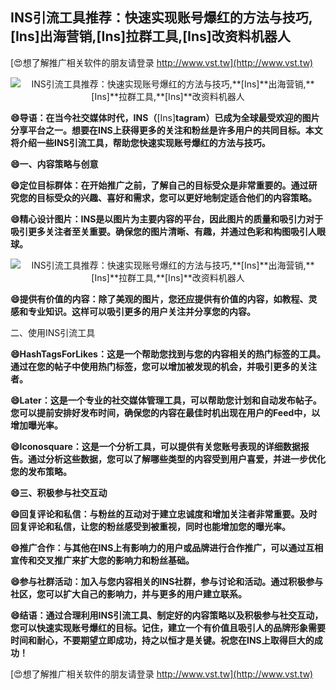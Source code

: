 ## **INS引流工具推荐：快速实现账号爆红的方法与技巧,**[Ins]**出海营销,**[Ins]**拉群工具,**[Ins]**改资料机器人**

[😍想了解推广相关软件的朋友请登录 http://www.vst.tw](http://www.vst.tw)

 <center><img src="https://vst.tw/MP4/tuiguang/png/8.png" alt="INS引流工具推荐：快速实现账号爆红的方法与技巧,**[Ins]**出海营销,**[Ins]**拉群工具,**[Ins]**改资料机器人"></center>

**😄导语：在当今社交媒体时代，INS（**[Ins]**tagram）已成为全球最受欢迎的图片分享平台之一。想要在INS上获得更多的关注和粉丝是许多用户的共同目标。本文将介绍一些INS引流工具，帮助您快速实现账号爆红的方法与技巧。**

**😄一、内容策略与创意**

**😄定位目标群体：在开始推广之前，了解自己的目标受众是非常重要的。通过研究您的目标受众的兴趣、喜好和需求，您可以更好地制定适合他们的内容策略。**

**😄精心设计图片：INS是以图片为主要内容的平台，因此图片的质量和吸引力对于吸引更多关注者至关重要。确保您的图片清晰、有趣，并通过色彩和构图吸引人眼球。**

 <center><img src="https://vst.tw/MP4/tuiguang/png/8.png" alt="INS引流工具推荐：快速实现账号爆红的方法与技巧,**[Ins]**出海营销,**[Ins]**拉群工具,**[Ins]**改资料机器人"></center>

**😄提供有价值的内容：除了美观的图片，您还应提供有价值的内容，如教程、灵感和专业知识。这样可以吸引更多的用户关注并分享您的内容。**

二、使用INS引流工具

**😄HashTagsForLikes：这是一个帮助您找到与您的内容相关的热门标签的工具。通过在您的帖子中使用热门标签，您可以增加被发现的机会，并吸引更多的关注者。**

**😄Later：这是一个专业的社交媒体管理工具，可以帮助您计划和自动发布帖子。您可以提前安排好发布时间，确保您的内容在最佳时机出现在用户的Feed中，以增加曝光率。**

**😄Iconosquare：这是一个分析工具，可以提供有关您账号表现的详细数据报告。通过分析这些数据，您可以了解哪些类型的内容受到用户喜爱，并进一步优化您的发布策略。**

**😄三、积极参与社交互动**

**😄回复评论和私信：与粉丝的互动对于建立忠诚度和增加关注者非常重要。及时回复评论和私信，让您的粉丝感受到被重视，同时也能增加您的曝光率。**

**😄推广合作：与其他在INS上有影响力的用户或品牌进行合作推广，可以通过互相宣传和交叉推广来扩大您的影响力和粉丝基础。**

**😄参与社群活动：加入与您内容相关的INS社群，参与讨论和活动。通过积极参与社区，您可以扩大自己的影响力，并与更多的用户建立联系。**

**😄结语：通过合理利用INS引流工具、制定好的内容策略以及积极参与社交互动，您可以快速实现账号爆红的目标。记住，建立一个有价值且吸引人的品牌形象需要时间和耐心，不要期望立即成功，持之以恒才是关键。祝您在INS上取得巨大的成功！**

[😍想了解推广相关软件的朋友请登录 http://www.vst.tw](http://www.vst.tw)



